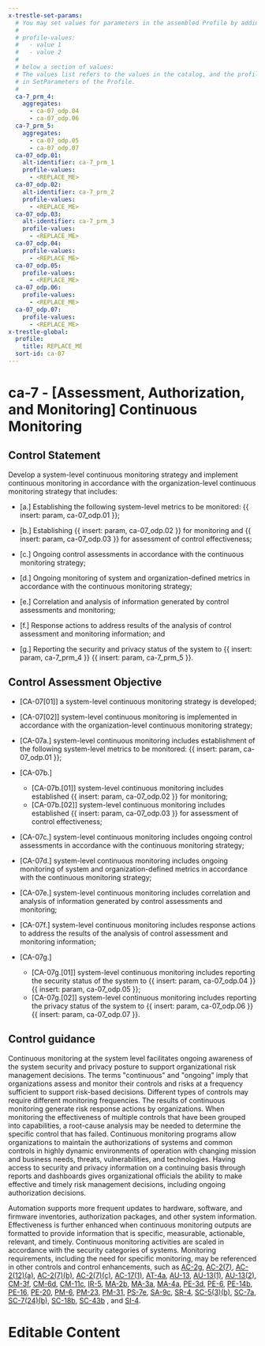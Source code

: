 ```yaml
---
x-trestle-set-params:
  # You may set values for parameters in the assembled Profile by adding
  #
  # profile-values:
  #   - value 1
  #   - value 2
  #
  # below a section of values:
  # The values list refers to the values in the catalog, and the profile-values represent values
  # in SetParameters of the Profile.
  #
  ca-7_prm_4:
    aggregates:
      - ca-07_odp.04
      - ca-07_odp.06
  ca-7_prm_5:
    aggregates:
      - ca-07_odp.05
      - ca-07_odp.07
  ca-07_odp.01:
    alt-identifier: ca-7_prm_1
    profile-values:
      - <REPLACE_ME>
  ca-07_odp.02:
    alt-identifier: ca-7_prm_2
    profile-values:
      - <REPLACE_ME>
  ca-07_odp.03:
    alt-identifier: ca-7_prm_3
    profile-values:
      - <REPLACE_ME>
  ca-07_odp.04:
    profile-values:
      - <REPLACE_ME>
  ca-07_odp.05:
    profile-values:
      - <REPLACE_ME>
  ca-07_odp.06:
    profile-values:
      - <REPLACE_ME>
  ca-07_odp.07:
    profile-values:
      - <REPLACE_ME>
x-trestle-global:
  profile:
    title: REPLACE_ME
  sort-id: ca-07
---
```


# ca-7 - \[Assessment, Authorization, and Monitoring\] Continuous Monitoring

## Control Statement

Develop a system-level continuous monitoring strategy and implement continuous monitoring in accordance with the organization-level continuous monitoring strategy that includes:

- \[a.\] Establishing the following system-level metrics to be monitored: {{ insert: param, ca-07_odp.01 }};

- \[b.\] Establishing {{ insert: param, ca-07_odp.02 }} for monitoring and {{ insert: param, ca-07_odp.03 }} for assessment of control effectiveness;

- \[c.\] Ongoing control assessments in accordance with the continuous monitoring strategy;

- \[d.\] Ongoing monitoring of system and organization-defined metrics in accordance with the continuous monitoring strategy;

- \[e.\] Correlation and analysis of information generated by control assessments and monitoring;

- \[f.\] Response actions to address results of the analysis of control assessment and monitoring information; and

- \[g.\] Reporting the security and privacy status of the system to {{ insert: param, ca-7_prm_4 }} {{ insert: param, ca-7_prm_5 }}.

## Control Assessment Objective

- \[CA-07[01]\] a system-level continuous monitoring strategy is developed;

- \[CA-07[02]\] system-level continuous monitoring is implemented in accordance with the organization-level continuous monitoring strategy;

- \[CA-07a.\] system-level continuous monitoring includes establishment of the following system-level metrics to be monitored: {{ insert: param, ca-07_odp.01 }};

- \[CA-07b.\]

  - \[CA-07b.[01]\] system-level continuous monitoring includes established {{ insert: param, ca-07_odp.02 }} for monitoring;
  - \[CA-07b.[02]\] system-level continuous monitoring includes established {{ insert: param, ca-07_odp.03 }} for assessment of control effectiveness;

- \[CA-07c.\] system-level continuous monitoring includes ongoing control assessments in accordance with the continuous monitoring strategy;

- \[CA-07d.\] system-level continuous monitoring includes ongoing monitoring of system and organization-defined metrics in accordance with the continuous monitoring strategy;

- \[CA-07e.\] system-level continuous monitoring includes correlation and analysis of information generated by control assessments and monitoring;

- \[CA-07f.\] system-level continuous monitoring includes response actions to address the results of the analysis of control assessment and monitoring information;

- \[CA-07g.\]

  - \[CA-07g.[01]\] system-level continuous monitoring includes reporting the security status of the system to {{ insert: param, ca-07_odp.04 }} {{ insert: param, ca-07_odp.05 }};
  - \[CA-07g.[02]\] system-level continuous monitoring includes reporting the privacy status of the system to {{ insert: param, ca-07_odp.06 }} {{ insert: param, ca-07_odp.07 }}.

## Control guidance

Continuous monitoring at the system level facilitates ongoing awareness of the system security and privacy posture to support organizational risk management decisions. The terms "continuous" and "ongoing" imply that organizations assess and monitor their controls and risks at a frequency sufficient to support risk-based decisions. Different types of controls may require different monitoring frequencies. The results of continuous monitoring generate risk response actions by organizations. When monitoring the effectiveness of multiple controls that have been grouped into capabilities, a root-cause analysis may be needed to determine the specific control that has failed. Continuous monitoring programs allow organizations to maintain the authorizations of systems and common controls in highly dynamic environments of operation with changing mission and business needs, threats, vulnerabilities, and technologies. Having access to security and privacy information on a continuing basis through reports and dashboards gives organizational officials the ability to make effective and timely risk management decisions, including ongoing authorization decisions.

Automation supports more frequent updates to hardware, software, and firmware inventories, authorization packages, and other system information. Effectiveness is further enhanced when continuous monitoring outputs are formatted to provide information that is specific, measurable, actionable, relevant, and timely. Continuous monitoring activities are scaled in accordance with the security categories of systems. Monitoring requirements, including the need for specific monitoring, may be referenced in other controls and control enhancements, such as [AC-2g](#ac-2_smt.g), [AC-2(7)](#ac-2.7), [AC-2(12)(a)](#ac-2.12_smt.a), [AC-2(7)(b)](#ac-2.7_smt.b), [AC-2(7)(c)](#ac-2.7_smt.c), [AC-17(1)](#ac-17.1), [AT-4a](#at-4_smt.a), [AU-13](#au-13), [AU-13(1)](#au-13.1), [AU-13(2)](#au-13.2), [CM-3f](#cm-3_smt.f), [CM-6d](#cm-6_smt.d), [CM-11c](#cm-11_smt.c), [IR-5](#ir-5), [MA-2b](#ma-2_smt.b), [MA-3a](#ma-3_smt.a), [MA-4a](#ma-4_smt.a), [PE-3d](#pe-3_smt.d), [PE-6](#pe-6), [PE-14b](#pe-14_smt.b), [PE-16](#pe-16), [PE-20](#pe-20), [PM-6](#pm-6), [PM-23](#pm-23), [PM-31](#pm-31), [PS-7e](#ps-7_smt.e), [SA-9c](#sa-9_smt.c), [SR-4](#sr-4), [SC-5(3)(b)](#sc-5.3_smt.b), [SC-7a](#sc-7_smt.a), [SC-7(24)(b)](#sc-7.24_smt.b), [SC-18b](#sc-18_smt.b), [SC-43b](#sc-43_smt.b) , and [SI-4](#si-4).

# Editable Content

<!-- Make additions and edits below -->
<!-- The above represents the contents of the control as received by the profile, prior to additions. -->
<!-- If the profile makes additions to the control, they will appear below. -->
<!-- The above markdown may not be edited but you may edit the content below, and/or introduce new additions to be made by the profile. -->
<!-- If there is a yaml header at the top, parameter values may be edited. Use --set-parameters to incorporate the changes during assembly. -->
<!-- The content here will then replace what is in the profile for this control, after running profile-assemble. -->
<!-- The current profile has no added parts for this control, but you may add new ones here. -->
<!-- Each addition must have a heading either of the form ## Control my_addition_name -->
<!-- or ## Part a. (where the a. refers to one of the control statement labels.) -->
<!-- "## Control" parts are new parts added after the statement part. -->
<!-- "## Part" parts are new parts added into the top-level statement part with that label. -->
<!-- Subparts may be added with nested hash levels of the form ### My Subpart Name -->
<!-- underneath the parent ## Control or ## Part being added -->
<!-- See https://ibm.github.io/compliance-trestle/tutorials/ssp_profile_catalog_authoring/ssp_profile_catalog_authoring for guidance. -->
